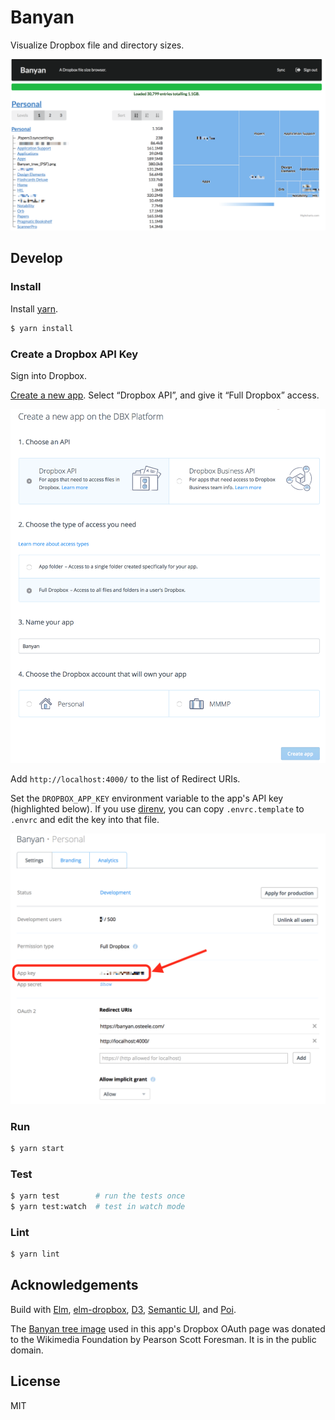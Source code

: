 # Banyan

Visualize Dropbox file and directory sizes.

![](./docs/screenshot.png)

## Develop

### Install

Install [yarn](https://yarnpkg.com).

```bash
$ yarn install
```

### Create a Dropbox API Key

Sign into Dropbox.

[Create a new app](https://www.dropbox.com/developers/apps/create). Select
“Dropbox API”, and give it “Full Dropbox” access.

![](./docs/dropbox-create-app.png)

Add `http://localhost:4000/` to the list of Redirect URIs.

Set the `DROPBOX_APP_KEY` environment variable to the app's API key (highlighted
below). If you use [direnv](https://direnv.net/), you can copy `.envrc.template`
to `.envrc` and edit the key into that file.

![](./docs/dropbox-app-settings.png)

### Run

```bash
$ yarn start
```

### Test

```bash
$ yarn test        # run the tests once
$ yarn test:watch  # test in watch mode
```

### Lint

```bash
$ yarn lint
```

## Acknowledgements

Build with [Elm](http://elm-lang.org/),
[elm-dropbox](http://package.elm-lang.org/packages/avh4/elm-dropbox/latest),
[D3](http://d3js.org/), [Semantic UI](https://semantic-ui.com/), and
[Poi](https://poi.js.org/#/).

The [Banyan tree
image](<https://commons.wikimedia.org/wiki/File:Banyan_tree_(PSF).png>) used in
this app's Dropbox OAuth page was donated to the Wikimedia Foundation by Pearson
Scott Foresman. It is in the public domain.

## License

MIT
